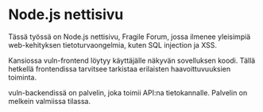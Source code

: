 # Node.js nettisivu
Tässä työssä on Node.js nettisivu, Fragile Forum, jossa ilmenee yleisimpiä web-kehityksen tietoturvaongelmia, kuten SQL injection ja XSS. 

Kansiossa vuln-frontend löytyy käyttäjälle näkyvän sovelluksen koodi. Tällä hetkellä frontendissa tarvitsee tarkistaa erilaisten haavoittuvuuksien toiminta.

vuln-backendissä on palvelin, joka toimii API:na tietokannalle. Palvelin on melkein valmiissa tilassa. 